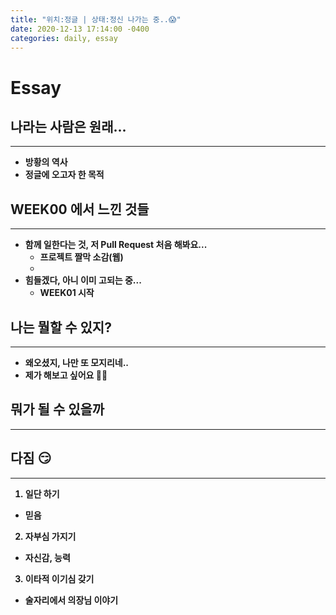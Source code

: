 ```yaml
---
title: "위치:정글 | 상태:정신 나가는 중..😱"
date: 2020-12-13 17:14:00 -0400
categories: daily, essay
---
```

# Essay  


## <b>나라는 사람은 원래...  
***
* 방황의 역사
* 정글에 오고자 한 목적  


## <b>WEEK00 에서 느낀 것들
***
* 함께 일한다는 것, 저 Pull Request 처음 해봐요...
  * 프로젝트 짤막 소감(웹)
  * 
* 힘들겠다, 아니 이미 고되는 중...  
  * WEEK01 시작  


## <b>나는 뭘할 수 있지?
***
* 왜오셨지, 나만 또 모지리네..
* 제가 해보고 싶어요 🙋‍♂️  


## <b>뭐가 될 수 있을까
***


## <b>다짐 😏
***
  1. 일단 하기
   * 믿음
  2. 자부심 가지기  
   * 자신감, 능력
  3. 이타적 이기심 갖기  
  * 술자리에서 의장님 이야기
